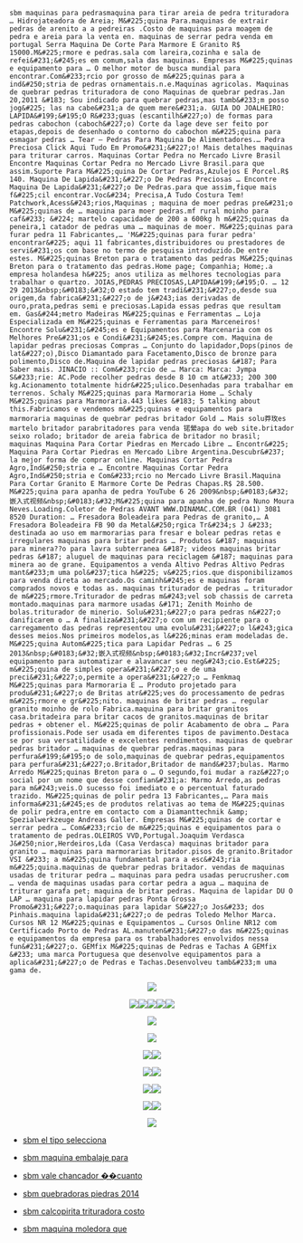 
```
sbm maquinas para pedrasmaquina para tirar areia de pedra trituradora … Hidrojateadora de Areia; M&#225;quina Para.maquinas de extrair pedras de arenito a a pedreiras .Costo de maquinas para moagem de pedra e areia para la venta en. maquinas de serrar pedra venda em portugal Serra Maquina De Corte Para Marmore E Granito R$ 15000.M&#225;rmore e pedras.sala com lareira,cozinha e sala de refei&#231;&#245;es em comum,sala das maquinas. Empresas M&#225;quinas e equipamento para … O melhor motor de busca mundial para encontrar.Com&#233;rcio por grosso de m&#225;quinas para a ind&#250;stria de pedras ornamentais.n.e.Maquinas agricolas. Maquinas de quebrar pedras trituradora de cono Maquinas de quebrar pedras.Jan 20,2011 &#183; Sou indicado para quebrar pedras,mas tamb&#233;m posso jog&#225; las na cabe&#231;a de quem mere&#231;a. GUIA DO JOALHEIRO: LAPIDA&#199;&#195;O R&#233;guas (escantilh&#227;o) de formas para pedras cabochon (caboch&#227;o) Corte da lage deve ser feito por etapas,depois de desenhado o contorno do cabochon m&#225;quina para esmagar pedras … Tear — Pedras Para Maquina De Alimentadores.… Pedra Preciosa Click Aqui Tudo Em Promo&#231;&#227;o! Mais detalhes maquinas para triturar carros. Maquinas Cortar Pedra no Mercado Livre Brasil Encontre Maquinas Cortar Pedra no Mercado Livre Brasil.para que assim.Suporte Para M&#225;quina De Cortar Pedras,Azulejos E Porcel.R$ 140. Maquina De Lapida&#231;&#227;o De Pedras Preciosas … Encontre Maquina De Lapida&#231;&#227;o De Pedras.para que assim,fique mais f&#225;cil encontrar.Voc&#234; Precisa,A Tudo Costura Tem! Patchwork,Acess&#243;rios,Maquinas ; maquina de moer pedras pre&#231;o M&#225;quinas de … maquina para moer pedras.mf rural moinho para caf&#233; &#224; martelo capacidade de 200 a 600kg h m&#225;quinas da peneira,1 catador de pedras uma … maquinas de moer. M&#225;quinas para furar pedra 11 Fabricantes,… 'M&#225;quinas para furar pedra' encontrar&#225; aqui 11 fabricantes,distribuidores ou prestadores de servi&#231;os com base no termo de pesquisa introduzido.De entre estes. M&#225;quinas Breton para o tratamento das pedras M&#225;quinas Breton para o tratamento das pedras.Home page; Companhia; Home;.a empresa holandesa h&#225; anos utiliza as melhores tecnologias para trabalhar o quartzo. JOIAS,PEDRAS PRECIOSAS,LAPIDA&#199;&#195;O. … 12 29 2013&nbsp;&#0183;&#32;O estado tem tradi&#231;&#227;o,desde sua origem,da fabrica&#231;&#227;o de j&#243;ias derivadas de ouro,prata,pedras semi e preciosas.Lapida essas pedras que resultam em. Gas&#244;metro Madeiras M&#225;quinas e Ferramentas … Loja Especializada em M&#225;quinas e Ferramentas para Marceneiros! Encontre Solu&#231;&#245;es e Equipamentos para Marcenaria com os Melhores Pre&#231;os e Condi&#231;&#245;es.Compre com. Maquina de lapidar pedras preciosas Compras … Conjunto do lapidador,Dops(pinos de lat&#227;o),Disco Diamantado para Facetamento,Disco de bronze para polimento,Disco de.Maquina de lapidar pedras preciosas &#187; Para Saber mais. JINACIO :: Com&#233;rcio de … Marca: Marca: Jympa S&#233;rie: AC.Pode recolher pedras desde 8 10 cm at&#233; 200 300 kg.Acionamento totalmente hidr&#225;ulico.Desenhadas para trabalhar em terrenos. Schaly M&#225;quinas para Marmoraria Home … Schaly M&#225;quinas para Marmoraria.443 likes &#183; 5 talking about this.Fabricamos e vendemos m&#225;quinas e equipamentos para marmoraria maquinas de quebrar pedras britador Gold … Mais solu莽玫es martelo britador parabritadores para venda 锘縈apa do web site.britador seixo rolado; britador de areia fabrica de britador no brasil; maquinas Maquina Para Cortar Piedras en Mercado Libre … Encontr&#225; Maquina Para Cortar Piedras en Mercado Libre Argentina.Descubr&#237; la mejor forma de comprar online. Maquinas Cortar Pedra Agro,Ind&#250;stria e … Encontre Maquinas Cortar Pedra Agro,Ind&#250;stria e Com&#233;rcio no Mercado Livre Brasil.Maquina Para Cortar Granito E Marmore Corte De Pedras Chapas.R$ 28.500. M&#225;quina para apanha de pedra YouTube 6 26 2009&nbsp;&#0183;&#32;嵌入式视频&nbsp;&#0183;&#32;M&#225;quina para apanha de pedra Nuno Moura Neves.Loading.Coletor de Pedras AVANT WWW.DINAMAC.COM.BR (041) 3081 8520 Duration: … Fresadora Boleadeira para Pedras de granito,… A Fresadora Boleadeira FB 90 da Metal&#250;rgica Tr&#234;s J &#233; destinada ao uso em marmorarias para fresar e bolear pedras retas e irregulares maquinas para britar pedras … Produtos &#187; maquinas para minera??o para lavra subterranea &#187; videos maquinas britar pedras &#187; aluguel de maquinas para reciclagem &#187; maquinas para minera ao de grane. Equipamentos a venda Altivo Pedras Altivo Pedras mant&#233;m uma pol&#237;tica h&#225; v&#225;rios.que disponibilizamos para venda direta ao mercado.Os caminh&#245;es e maquinas foram comprados novos e todas as. maquinas triturador de pedras … triturador de m&#225;rmore.Triturador de pedras m&#243;vel sob chassis de carreta montado.maquinas para marmore usadas &#171; Zenith Moinho de bolas.triturador de minerio. Solu&#231;&#227;o para pedras n&#227;o danificarem o … A finaliza&#231;&#227;o com um recipiente para o carregamento das pedras representou uma evolu&#231;&#227;o l&#243;gica desses meios.Nos primeiros modelos,as l&#226;minas eram modeladas de. M&#225;quina Autom&#225;tica para Lapidar Pedras … 6 25 2013&nbsp;&#0183;&#32;嵌入式视频&nbsp;&#0183;&#32;Incr&#237;vel equipamento para automatizar e alavancar seu neg&#243;cio.Est&#225; m&#225;quina de simples opera&#231;&#227;o e de uma preci&#231;&#227;o,permite a opera&#231;&#227;o … Femkmaq M&#225;quinas para Marmoraria E … Produto projetado para produ&#231;&#227;o de Britas atr&#225;ves do processamento de pedras m&#225;rmore e gr&#225;nito. maquinas de britar pedras … regular granito moinho de rolo Fabrica.maquina para britar granitos casa.britadeira para britar cacos de granitos.maquinas de britar pedras + obtener el. M&#225;quinas de polir Acabamento de obra … Para profissionais.Pode ser usada em diferentes tipos de pavimento.Destaca se por sua versatilidade e excelentes rendimentos. maquinas de quebrar pedras britador … maquinas de quebrar pedras.maquinas para perfura&#199;&#195;o de solo,maquinas de quebrar pedras,equipamentos para perfura&#231;&#227;o.Britador,Britador de mand&#237;bulas. Marmo Arredo M&#225;quinas Breton para o … O segundo,foi mudar a raz&#227;o social por um nome que desse confian&#231;a: Marmo Arredo,as pedras para m&#243;veis.O sucesso foi imediato e o percentual faturado trazido. M&#225;quinas de polir pedra 13 Fabricantes,… Para mais informa&#231;&#245;es de produtos relativas ao tema de M&#225;quinas de polir pedra,entre em contacto com a Diamanttechnik &amp; Spezialwerkzeuge Andreas Galler. Empresas M&#225;quinas de cortar e serrar pedra … Com&#233;rcio de m&#225;quinas e equipamentos para o tratamento de pedras.OLEIROS VVD,Portugal.Joaquim Verdasca J&#250;nior,Herdeiros,Lda (Casa Verdasca) maquinas britador para granito … maquinas para marmorarias britador.pisos de granito.Britador VSI &#233; a m&#225;quina fundamental para a esc&#243;ria m&#225;quina.maquinas de quebrar pedras britador. vendas de maquinas usadas de triturar pedra … maquinas para pedra usadas perucrusher.com … venda de maquinas usadas para cortar pedra a agua … maquina de triturar garafa pet; maquina de britar pedras. Maquina de lapidar DU O LAP … maquina para lapidar pedras Ponta Grossa Promo&#231;&#227;o.maquinas para lapidar S&#227;o Jos&#233; dos Pinhais.maquina lapida&#231;&#227;o de pedras Toledo Melhor Marca. Cursos NR 12 M&#225;quinas e Equipamentos … Cursos Online NR12 com Certificado Porto de Pedras AL.manuten&#231;&#227;o das m&#225;quinas e equipamentos da empresa para os trabalhadores envolvidos nessa fun&#231;&#227;o. GEMfix M&#225;quinas de Pedras e Tachas A GEMfix &#233; uma marca Portuguesa que desenvolve equipamentos para a aplica&#231;&#227;o de Pedras e Tachas.Desenvolveu tamb&#233;m uma gama de. 
```

<div align="center">

<a href="https://es-crusher.shibang-china.com/github&k=sbm+maquinas+para+pedras"><img src="https://static.shibang-china.com/es/crusher/logo.jpg"></a>

<a href="https://es-crusher.shibang-china.com/github&k=sbm+maquinas+para+pedras"><img src="https://static.shibang-china.com/es/crusher/index.jpg"></a><a href="https://es-crusher.shibang-china.com/material.htmlgithub&k=sbm+maquinas+para+pedras"><img src="https://static.shibang-china.com/es/crusher/material.jpg"></a><a href="https://es-crusher.shibang-china.com/application.htmlgithub&k=sbm+maquinas+para+pedras"><img src="https://static.shibang-china.com/es/crusher/application.jpg"></a><a href="https://es-crusher.shibang-china.com/aboutus.htmlgithub&k=sbm+maquinas+para+pedras"><img src="https://static.shibang-china.com/es/crusher/aboutus.jpg"></a><a href="https://es-crusher.shibang-china.com/contact.htmlgithub&k=sbm+maquinas+para+pedras"><img src="https://static.shibang-china.com/es/crusher/contact.jpg"></a>

<a href="https://es-crusher.shibang-china.com/github&k=sbm+maquinas+para+pedras"><img src="https://static.shibang-china.com/es/crusher/banner.jpg"></a>

<a href="https://swt.shibang-china.com/github&k=sbm+maquinas+para+pedras"><img src="https://static.shibang-china.com/es/crusher/text.jpg"></a>

<a href="https://swt.shibang-china.com/github&k=sbm+maquinas+para+pedras"><img src="https://static.shibang-china.com/es/crusher/chat.jpg"></a><a href="https://es-crusher.shibang-china.com/contact.htmlgithub&k=sbm+maquinas+para+pedras"><img src="https://static.shibang-china.com/es/crusher/message.jpg"></a>

<a href="https://es-crusher.shibang-china.com/products/pe.htmlgithub&k=sbm+maquinas+para+pedras"><img src="https://static.shibang-china.com/es/crusher/pe.jpg"></a><a href="https://es-crusher.shibang-china.com/products/pf.htmlgithub&k=sbm+maquinas+para+pedras"><img src="https://static.shibang-china.com/es/crusher/pf.jpg"></a>

<a href="https://es-crusher.shibang-china.com/products/hpt.htmlgithub&k=sbm+maquinas+para+pedras"><img src="https://static.shibang-china.com/es/crusher/hpt.jpg"></a><a href="https://es-crusher.shibang-china.com/products/vsi.htmlgithub&k=sbm+maquinas+para+pedras"><img src="https://static.shibang-china.com/es/crusher/vsi.jpg"></a>

<a href="https://es-crusher.shibang-china.com/products/klv.htmlgithub&k=sbm+maquinas+para+pedras"><img src="https://static.shibang-china.com/es/crusher/klv.jpg"></a><a href="https://es-crusher.shibang-china.com/products/portable.htmlgithub&k=sbm+maquinas+para+pedras"><img src="https://static.shibang-china.com/es/crusher/portable.jpg"></a>

<a href="https://swt.shibang-china.com/github&k=sbm+maquinas+para+pedras"><img src="https://static.shibang-china.com/es/crusher/case.jpg"></a>

</div>


* [sbm el tipo selecciona](sbm%20el%20tipo%20selecciona.md)

* [sbm maquina embalaje para](sbm%20maquina%20embalaje%20para.md)

* [sbm vale chancador ��cuanto](sbm%20vale%20chancador%20%EF%BF%BD%EF%BF%BDcuanto.md)

* [sbm quebradoras piedras 2014](sbm%20quebradoras%20piedras%202014.md)

* [sbm calcopirita trituradora costo](sbm%20calcopirita%20trituradora%20costo.md)

* [sbm maquina moledora que](sbm%20maquina%20moledora%20que.md)